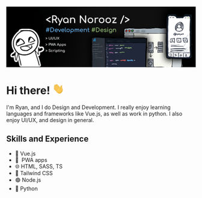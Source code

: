 ![banner](./banner.png)

# Hi there! <img src="./wave.gif" alt="👋" height="30">

I'm Ryan, and I do Design and Development. I really enjoy learning languages and frameworks like Vue.js, as well as work in python. I also enjoy UI/UX, and design in general.

## Skills and Experience

* 💪 Vue.js
* 📱&nbsp; PWA apps
* 🌐 HTML, SASS, TS
* 🌈 Tailwind CSS
* 🟢 Node.js
* 🐍 Python

<!-- 
## Examples of Work

> currently only private projects
 -->
